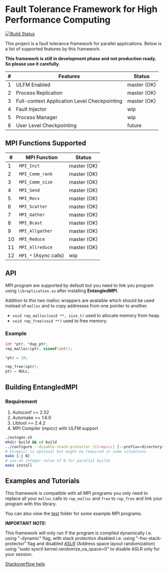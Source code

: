 # Fault Tolerance Framework for High Performance Computing

[![Build Status](https://travis-ci.org/upperwal/EntangledMPI.svg?branch=master)](https://travis-ci.org/upperwal/EntangledMPI)

This project is a fault tolerance framework for parallel applications. Below is a list of supported features by this framework.

**This framework is still in development phase and not production ready. So please use it carefully.**

| #        | Features           							| Status  		|
| -------- |-------------         							| -----			|
| 1		   | ULFM Enabled									| master (OK)	|
| 2        | Process Replication 							| master (OK) 	|
| 3        | Full-context Application Level Checkpointing  	| master (OK) 	|
| 4		   | Fault Injector									| wip 			|
| 5	 	   | Process Manager 								| wip 			|
| 6        | User Level Checkpointing      					| future 		|

## MPI Functions Supported

| #        	| MPI Function           						| Status  		|
| -------- 	|-------------         							| -----			|
| 1 		| ```MPI_Init``` 								| master (OK) 	|
| 2 		| ```MPI_Comm_rank``` 							| master (OK) 	|
| 3 		| ```MPI_Comm_size``` 							| master (OK) 	|
| 4 		| ```MPI_Send``` 								| master (OK) 	|
| 5 		| ```MPI_Recv``` 								| master (OK) 	|
| 6 		| ```MPI_Scatter``` 							| master (OK) 	|
| 7 		| ```MPI_Gather``` 								| master (OK) 	|
| 8 		| ```MPI_Bcast``` 								| master (OK) 	|
| 9 		| ```MPI_Allgather``` 							| master (OK) 	|
| 10 		| ```MPI_Reduce``` 								| master (OK) 	|
| 11 		| ```MPI_Allreduce``` 							| master (OK) 	|
| 12 		| ```MPI_*``` (Async calls) 					| wip 		 	|

## API

MPI program are supported by default but you need to link you program using ```libreplication.so``` after installing **EntangledMPI**. 

Addition to this two malloc wrappers are avalaible which should be used instead of ```malloc``` and to copy addresses from one pointer to another.

+ ```void rep_malloc(void **, size_t)``` used to allocate memory from heap.
+ ```void rep_free(void **)``` used to free memory.

### Example

```c
int *ptr, *dup_ptr;
rep_malloc(&ptr, sizeof(int));

*ptr = 10;

rep_free(&ptr);
ptr = NULL;
```

## Building EntangledMPI

### Requirement
1. Autoconf >= 2.52
2. Automake >= 1.6.0
3. Libtool >= 2.4.2
4. MPI Compiler (mpicc) with ULFM support

```bash
./autogen.sh
mkdir build && cd build
../configure --disable-stack-protector [CC=mpicc] [--prefix=<directory>]
# CC=mpicc is optional but might be required in some situations
make [-j N]
# use an integer value of N for parallel builds
make install
```



## Examples and Tutorials

This framework is compatible with all MPI programs you only need to replace all your ```malloc``` calls to ```rep_malloc``` and ```free``` to ```rep_free``` and link your program with this library.

You can also view the [test](test/) folder for some example MPI programs.

**IMPORTANT NOTE:**

This framework will only run if the program is compiled dynamically i.e. using "-dynamic" flag, with stack protection disabled i.e. using "-fno-stack-protector" flag and disabled [ASLR](https://en.wikipedia.org/wiki/Address_space_layout_randomization) (Address space layout randomization) using "sudo sysctl kernel.randomize_va_space=0" to disable ASLR only for your session.

[Stackoverflow help](https://askubuntu.com/questions/318315/how-can-i-temporarily-disable-aslr-address-space-layout-randomization)